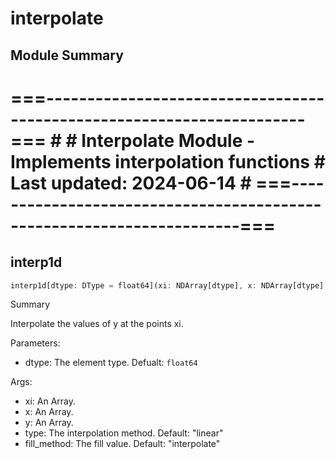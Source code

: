 



# interpolate

##  Module Summary
  
# ===----------------------------------------------------------------------=== # # Interpolate Module - Implements interpolation functions # Last updated: 2024-06-14 # ===----------------------------------------------------------------------=== #
## interp1d


```rust
interp1d[dtype: DType = float64](xi: NDArray[dtype], x: NDArray[dtype], y: NDArray[dtype], type: String = "linear", fill_method: String = "interpolate") -> NDArray[$0]
```  
Summary  
  
Interpolate the values of y at the points xi.  
  
Parameters:  

- dtype: The element type. Defualt: `float64`
  
Args:  

- xi: An Array.
- x: An Array.
- y: An Array.
- type: The interpolation method. Default: "linear"
- fill_method: The fill value. Default: "interpolate"
